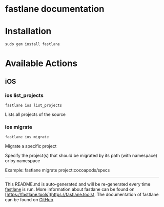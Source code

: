 fastlane documentation
================
# Installation
```
sudo gem install fastlane
```
# Available Actions
## iOS
### ios list_projects
```
fastlane ios list_projects
```
Lists all projects of the source
### ios migrate
```
fastlane ios migrate
```
Migrate a specific project

Specify the project(s) that should be migrated by its path (with namespace) or by namespace

Example: fastlane migrate project:cocoapods/specs

----

This README.md is auto-generated and will be re-generated every time [fastlane](https://fastlane.tools) is run.
More information about fastlane can be found on [https://fastlane.tools](https://fastlane.tools).
The documentation of fastlane can be found on [GitHub](https://github.com/fastlane/fastlane/tree/master/fastlane).